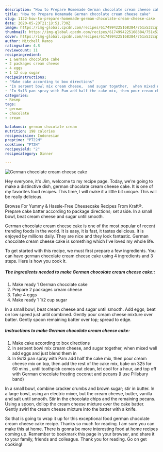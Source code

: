 ```yaml
---
description: "How to Prepare Homemade German chocolate cream cheese cake"
title: "How to Prepare Homemade German chocolate cream cheese cake"
slug: 1122-how-to-prepare-homemade-german-chocolate-cream-cheese-cake
date: 2020-05-20T21:18:51.730Z
image: https://img-global.cpcdn.com/recipes/6174994225168384/751x532cq70/german-chocolate-cream-cheese-cake-recipe-main-photo.jpg
thumbnail: https://img-global.cpcdn.com/recipes/6174994225168384/751x532cq70/german-chocolate-cream-cheese-cake-recipe-main-photo.jpg
cover: https://img-global.cpcdn.com/recipes/6174994225168384/751x532cq70/german-chocolate-cream-cheese-cake-recipe-main-photo.jpg
author: Mitchell Ramos
ratingvalue: 4.8
reviewcount: 11
recipeingredient:
- 1 German chocolate cake
- 2 packages cream cheese
- 4 eggs
- 1 12 cup sugar
recipeinstructions:
- "Make cake according to box directions"
- "In serpent bowl mix cream cheese,  and sugar together,  when mixed well add eggs and just blend them in"
- "In 9x13 pan spray with Pam add half the cake mix, then pour cream cheese mix on top, then add the rest of the cake mix, bake on 325 for 60 mins , until toothpick comes out clean,  let cool for a hour,  and top off with German chocolate frosting coconut and pecans (I use Pillsbury band)"
categories:
- Resep
tags:
- german
- chocolate
- cream

katakunci: german chocolate cream
nutrition: 198 calories
recipecuisine: Indonesian
preptime: "PT22M"
cooktime: "PT2H"
recipeyield: "2"
recipecategory: Dinner

---
```



![German chocolate cream cheese cake](https://img-global.cpcdn.com/recipes/6174994225168384/751x532cq70/german-chocolate-cream-cheese-cake-recipe-main-photo.jpg)

Hey everyone, it's Jim, welcome to my recipe page. Today, we're going to make a distinctive dish, german chocolate cream cheese cake. It is one of my favorites food recipes. This time, I will make it a little bit unique. This will be really delicious.

Browse For Yummy &amp; Hassle-Free Cheesecake Recipes From Kraft®. Prepare cake batter according to package directions; set aside. In a small bowl, beat cream cheese and sugar until smooth.

German chocolate cream cheese cake is one of the most popular of recent trending foods in the world. It is easy, it is fast, it tastes delicious. It is enjoyed by millions daily. They are nice and they look fantastic. German chocolate cream cheese cake is something which I've loved my whole life.


To get started with this recipe, we must first prepare a few ingredients. You can have german chocolate cream cheese cake using 4 ingredients and 3 steps. Here is how you cook it.

##### The ingredients needed to make German chocolate cream cheese cake::

1. Make ready 1 German chocolate cake
1. Prepare 2 packages cream cheese
1. Take 4 eggs
1. Make ready 1 1/2 cup sugar


In a small bowl, beat cream cheese and sugar until smooth. Add eggs; beat on low speed just until combined. Gently pour cream cheese mixture over batter. Gently spoon remaining batter over top; spread to edge. 

##### Instructions to make German chocolate cream cheese cake:

1. Make cake according to box directions
1. In serpent bowl mix cream cheese,  and sugar together,  when mixed well add eggs and just blend them in
1. In 9x13 pan spray with Pam add half the cake mix, then pour cream cheese mix on top, then add the rest of the cake mix, bake on 325 for 60 mins , until toothpick comes out clean,  let cool for a hour,  and top off with German chocolate frosting coconut and pecans (I use Pillsbury band)


In a small bowl, combine cracker crumbs and brown sugar; stir in butter. In a large bowl, using an electric mixer, but the cream cheese, butter, vanilla and salt until smooth. Stir in the chocolate chips and the remaining pecans. Using a spoon, dollop the cream cheese mixture over the cake batter. Gently swirl the cream cheese mixture into the batter with a knife. 

So that is going to wrap it up for this exceptional food german chocolate cream cheese cake recipe. Thanks so much for reading. I am sure you can make this at home. There is gonna be more interesting food at home recipes coming up. Remember to bookmark this page in your browser, and share it to your family, friends and colleague. Thank you for reading. Go on get cooking!
